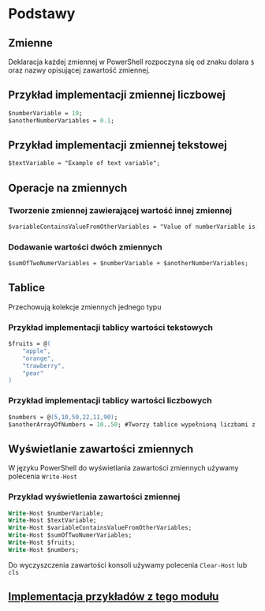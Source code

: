 # Podstawy

## Zmienne
Deklaracja każdej zmiennej w PowerShell rozpoczyna się od znaku dolara `$` oraz nazwy opisującej zawartość zmiennej.
## Przykład implementacji zmiennej liczbowej
```ps
$numberVariable = 10;
$anotherNumberVariables = 0.1;
```
## Przykład implementacji zmiennej tekstowej
```ps
$textVariable = "Example of text variable";
```
## Operacje na zmiennych
### Tworzenie zmiennej zawierającej wartość innej zmiennej
```ps
$variableContainsValueFromOtherVariables = "Value of numberVariable is: $numberVariable";
```
### Dodawanie wartości dwóch zmiennych
```ps
$sumOfTwoNumerVariables = $numberVariable + $anotherNumberVariables;
```

## Tablice
Przechowują kolekcje zmiennych jednego typu
### Przykład implementacji tablicy wartości tekstowych
```ps
$fruits = @(
    "apple",
    "orange",
    "trawberry",
    "pear"
)
```
### Przykład implementacji tablicy wartości liczbowych
```ps
$numbers = @(5,10,50,22,11,90);
$anotherArrayOfNumbers = 10..50; #Tworzy tablice wypełnioną liczbami z zakresu od 10 do 50;
```

## Wyświetlanie zawartości zmiennych
W języku PowerShell do wyświetlania zawartości zmiennych używamy polecenia `Write-Host`
### Przykład wyświetlenia zawartości zmiennej
```ps
Write-Host $numberVariable;
Write-Host $textVariable;
Write-Host $variableContainsValueFromOtherVariables;
Write-Host $sumOfTwoNumerVariables;
Write-Host $fruits;
Write-Host $numbers;
```
Do wyczyszczenia zawartości konsoli używamy polecenia `Clear-Host` lub `cls`

## [Implementacja przykładów z tego modułu](Basics_01.ps1)